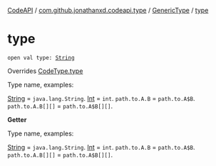 [CodeAPI](../../index.md) / [com.github.jonathanxd.codeapi.type](../index.md) / [GenericType](index.md) / [type](.)

# type

`open val type: `[`String`](https://kotlinlang.org/api/latest/jvm/stdlib/kotlin/-string/index.html)

Overrides [CodeType.type](../-code-type/type.md)

Type name, examples:

[String](https://kotlinlang.org/api/latest/jvm/stdlib/kotlin/-string/index.html) = `java.lang.String`.
[Int](https://kotlinlang.org/api/latest/jvm/stdlib/kotlin/-int/index.html) = `int`.
`path.to.A.B` = `path.to.A$B`.
`path.to.A.B[][]` = `path.to.A$B[][]`.

**Getter**

Type name, examples:

[String](https://kotlinlang.org/api/latest/jvm/stdlib/kotlin/-string/index.html) = `java.lang.String`.
[Int](https://kotlinlang.org/api/latest/jvm/stdlib/kotlin/-int/index.html) = `int`.
`path.to.A.B` = `path.to.A$B`.
`path.to.A.B[][]` = `path.to.A$B[][]`.

